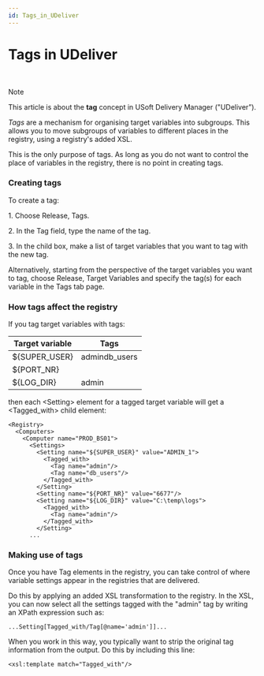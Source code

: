 ```yaml
---
id: Tags_in_UDeliver
---
```


# Tags in UDeliver

 

> [!NOTE]
> This article is about the **tag** concept in USoft Delivery Manager ("UDeliver”).

*Tags* are a mechanism for organising target variables into subgroups. This allows you to move subgroups of variables to different places in the registry, using a registry's added XSL.

This is the only purpose of tags. As long as you do not want to control the place of variables in the registry, there is no point in creating tags.

### Creating tags

To create a tag:

1. Choose Release, Tags.

2. In the Tag field, type the name of the tag.

3. In the child box, make a list of target variables that you want to tag with the new tag.

Alternatively, starting from the perspective of the target variables you want to tag, choose Release, Target Variables and specify the tag(s) for each variable in the Tags tab page.

### How tags affect the registry

If you tag target variables with tags:

|**Target variable**|**Tags**|
|--------|--------|
|${SUPER_USER}|admindb_users|
|${PORT_NR}|        |
|${LOG_DIR}|admin   |



then each \<Setting> element for a tagged target variable will get a \<Tagged_with> child element:

```
<Registry>
  <Computers>
    <Computer name="PROD_BS01">
      <Settings>
        <Setting name="${SUPER_USER}" value="ADMIN_1">
          <Tagged_with>
            <Tag name="admin"/>
            <Tag name="db_users"/>
          </Tagged_with>
        </Setting>
        <Setting name="${PORT_NR}" value="6677"/>
        <Setting name="${LOG_DIR}" value="C:\temp\logs">
          <Tagged_with>
            <Tag name="admin"/>
          </Tagged_with>
        </Setting>
      ...

```

### Making use of tags

Once you have Tag elements in the registry, you can take control of where variable settings appear in the registries that are delivered.

Do this by applying an added XSL transformation to the registry. In the XSL, you can now select all the settings tagged with the "admin" tag by writing an XPath expression such as:

```
...Setting[Tagged_with/Tag[@name='admin']]...
```

When you work in this way, you typically want to strip the original tag information from the output. Do this by including this line:

```
<xsl:template match="Tagged_with"/>
```